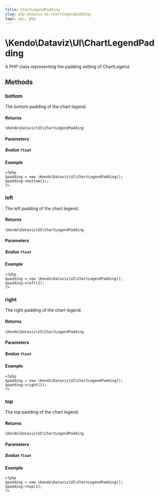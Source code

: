 ```yaml
---
title: ChartLegendPadding
slug: php-dataviz-ui-chartlegendpadding
tags: api, php
---
```


# \Kendo\Dataviz\UI\ChartLegendPadding

A PHP class representing the padding setting of ChartLegend.


## Methods

### bottom
The bottom padding of the chart legend.

#### Returns
`\Kendo\Dataviz\UI\ChartLegendPadding`

#### Parameters

##### $value `float`



#### Example 
    <?php
    $padding = new \Kendo\Dataviz\UI\ChartLegendPadding();
    $padding->bottom(1);
    ?>

### left
The left padding of the chart legend.

#### Returns
`\Kendo\Dataviz\UI\ChartLegendPadding`

#### Parameters

##### $value `float`



#### Example 
    <?php
    $padding = new \Kendo\Dataviz\UI\ChartLegendPadding();
    $padding->left(1);
    ?>

### right
The right padding of the chart legend.

#### Returns
`\Kendo\Dataviz\UI\ChartLegendPadding`

#### Parameters

##### $value `float`



#### Example 
    <?php
    $padding = new \Kendo\Dataviz\UI\ChartLegendPadding();
    $padding->right(1);
    ?>

### top
The top padding of the chart legend.

#### Returns
`\Kendo\Dataviz\UI\ChartLegendPadding`

#### Parameters

##### $value `float`



#### Example 
    <?php
    $padding = new \Kendo\Dataviz\UI\ChartLegendPadding();
    $padding->top(1);
    ?>

